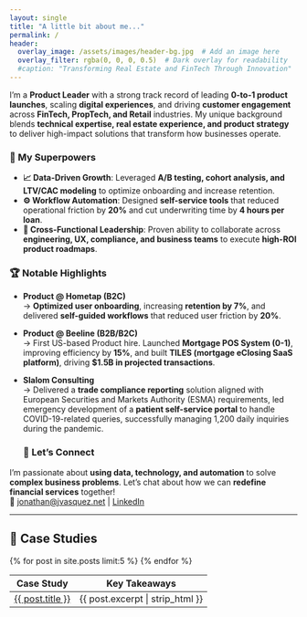 ```yaml
---
layout: single
title: "A little bit about me..."
permalink: /
header:
  overlay_image: /assets/images/header-bg.jpg  # Add an image here
  overlay_filter: rgba(0, 0, 0, 0.5)  # Dark overlay for readability
  #caption: "Transforming Real Estate and FinTech Through Innovation"
---
```


I’m a **Product Leader** with a strong track record of leading **0-to-1 product launches**, scaling **digital experiences**, and driving **customer engagement** across **FinTech, PropTech, and Retail** industries. My unique background blends **technical expertise, real estate experience, and product strategy** to deliver high-impact solutions that transform how businesses operate.


### **🔹 My Superpowers**
- **📈 Data-Driven Growth**: Leveraged **A/B testing, cohort analysis, and LTV/CAC modeling** to optimize onboarding and increase retention.
- **⚙️ Workflow Automation**: Designed **self-service tools** that reduced operational friction by **20%** and cut underwriting time by **4 hours per loan**.
- **🤝 Cross-Functional Leadership**: Proven ability to collaborate across **engineering, UX, compliance, and business teams** to execute **high-ROI product roadmaps**.

### **🏆 Notable Highlights**
- **Product @ Hometap (B2C)**  
  → **Optimized user onboarding**, increasing **retention by 7%**, and delivered **self-guided workflows** that reduced user friction by **20%**.  

- **Product @ Beeline (B2B/B2C)**  
  → First US-based Product hire. Launched **Mortgage POS System (0-1)**, improving efficiency by **15%**, and built **TILES (mortgage eClosing SaaS platform)**, driving **$1.5B in projected transactions**.  

- **Slalom Consulting**  
  →  Delivered a **trade compliance reporting** solution aligned with European Securities and Markets Authority (ESMA) requirements, led emergency development of a **patient self-service portal** to handle COVID-19-related queries, successfully managing 1,200 daily inquiries during the pandemic.

  ### **📢 Let’s Connect**
I’m passionate about **using data, technology, and automation** to solve **complex business problems**. Let’s chat about how we can **redefine financial services** together!  
📧 [jonathan@jvasquez.net](mailto:jonathan@jvasquez.net) | [LinkedIn](https://www.linkedin.com/in/jonathanjvasquez)

---
## **📂 Case Studies**

<table>
  <thead>
    <tr>
      <th>Case Study</th>
      <th>Key Takeaways</th>
    </tr>
  </thead>
  <tbody>
    {% for post in site.posts limit:5 %}
    <tr>
      <td><a href="{{ post.url | relative_url }}">{{ post.title }}</a></td>
      <td>{{ post.excerpt | strip_html }}</td>
    </tr>
    {% endfor %}
  </tbody>
</table>

